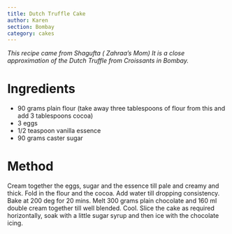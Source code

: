 ```yaml
---
title: Dutch Truffle Cake
author: Karen
section: Bombay
category: cakes
---
```

_This recipe came from Shagufta ( Zahraa’s Mom) It is a close approximation of the Dutch Truffle from Croissants in Bombay._

# Ingredients
* 90 grams plain flour (take away three tablespoons of flour from this and add 3 tablespoons cocoa)
* 3 eggs
* 1/2 teaspoon vanilla essence
* 90 grams caster sugar


# Method
Cream together the eggs, sugar and the essence till pale and creamy and thick.
Fold in the flour and the cocoa.
Add water till dropping consistency.
Bake at 200 deg for 20 mins.
Melt 300 grams plain chocolate and 160 ml double cream together till well blended. Cool.
Slice the cake as required horizontally, soak with a little sugar syrup and then ice with the chocolate icing.
 

